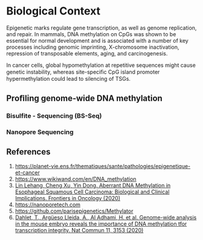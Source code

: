 # Biological Context


Epigenetic marks regulate gene transcription, as well as genome replication, and repair. In mammals, DNA methylation on CpGs was shown to be
essential for normal development and is associated with a number of key processes including genomic imprinting, X-chromosome inactivation, repression of
transposable elements, aging, and carcinogenesis.

In cancer cells, global hypomethylation at repetitive sequences might cause genetic instability, whereas site-speciﬁc CpG island
promoter hypermethylation could lead to silencing of TSGs. 

## Proﬁling genome-wide DNA methylation

### Bisulfite - Sequencing (BS-Seq)

### Nanopore Sequencing 


## References

1. https://planet-vie.ens.fr/thematiques/sante/pathologies/epigenetique-et-cancer
2. https://www.wikiwand.com/en/DNA_methylation
3. [Lin Lehang, Cheng Xu, Yin Dong.
Aberrant DNA Methylation in Esophageal Squamous Cell Carcinoma:
Biological and Clinical Implications. Frontiers in Oncology (2020)](https://www.frontiersin.org/journals/oncology/articles/10.3389/fonc.2020.549850/full)
4. https://nanoporetech.com
5. https://github.com/parisepigenetics/Methylator
6. [Dahlet, T., Argüeso Lleida, A., Al Adhami, H. et al. Genome-wide
analysis in the mouse embryo reveals the importance of DNA methylation
tfor transcription integrity. Nat Commun 11, 3153 (2020)](https://www.nature.com/articles/s41467-020-16919-w)
